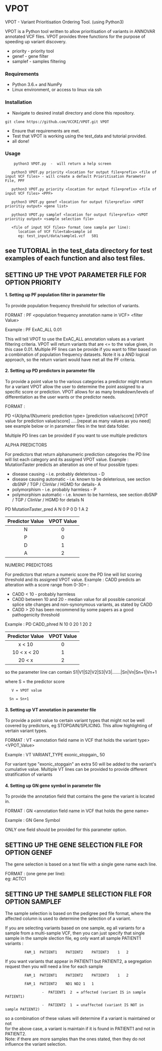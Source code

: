# VPOT
VPOT - Variant Prioritisation Ordering Tool. (using Python3)

VPOT is a Python tool written to allow prioritisation of variants in ANNOVAR annotated VCF files. VPOT provides three functions for the purpose of speeding up variant discovery.
* priority  - priority tool
* genef     - gene filter
* samplef   - samples filtering

### Requirements
* Python 3.6.+ and NumPy
* Linux environment, or access to linux via ssh

### Installation
* Navigate to desired install directory and clone this repository.

 `git clone https://github.com/VCCRI/VPOT.git VPOT`

* Ensure that requirements are met. 
* Test that VPOT is working using the test_data and tutorial provided.
* all done!

### Usage 
                                                                                                                      
        python3 VPOT.py  -  will return a help screen                                                                                 
       
       python3 VPOT.py priority <location for output file+prefix> <file of input VCF files> - will create a default Prioritisation Parameter File, PPF
       
       python3 VPOT.py priority <location for output file+prefix> <file of input VCF files> <PPF>
       
       python3 VPOT.py genef <location for output file+prefix> <VPOT prioritiy output> <gene list>
       
       python3 VPOT.py samplef <location for output file+prefix> <VPOT prioritiy output> <sample selection file>
                                                                                                                                                                                         
       <file of input VCF files> format (one sample per line):                                                                                                                    
          location of VCF file<tab>sample id                                                                                                                                      
          eg: test_input/data/sample1.vcf	S01                     
## see TUTORIAL in the test_data directory for test examples of each function and also test files.

## SETTING UP THE VPOT PARAMETER FILE FOR OPTION PRIORITY                                                                                                                                  

#### 1. Setting up PF population filter in parameter file

 To provide population frequency threshold for selection of variants.

 FORMAT :    PF	&lt;population frequency annotation name in VCF>	&lt;filter Value>

 Example :   PF	ExAC_ALL	0.01

 This will tell VPOT to use the ExAC_ALL annotation values as a variant filtering criteria. VPOT will return variants that are <= to the value given, in this case 0.01.
 Multiple PF lines can be provide if you want to filter based on a combination of population frequency datasets. Note it is a AND logical approach, so the return variant would have
 met all the PF criteria. 

#### 2. Setting up PD predictors in parameter file 

 To provide a point value to the various categories a predictor might return for a variant VPOT allow the user to determine the point assigned to a specific score or prediction.
 VPOT allows for as many breakdown/levels of differentiation as the user wants or the predictor needs.

 FORMAT :   
 
 PD	<predictor annotation name in VCF>	<(A)lpha/(N)umeric prediction type>	[prediction value/score]	[VPOT value for prediction value/score] .....[repeat as many values as you need] 
 see example below or in parameter files in the test data folder. 

 Multiple PD lines can be provided if you want to use multiple predictors 

 ALPHA PREDICTORS 

 For predictors that return alphanumeric prediction categories the PD line will list each category and its assigned VPOT value.
 Example :
 MutationTaster predicts an alteration as one of four possible types:

 * disease causing - i.e. probably deleterious - D 
 * disease causing automatic - i.e. known to be deleterious, see section dbSNP / TGP / ClinVar / HGMD for details- A
 * polymorphism - i.e. probably harmless - P 
 * polymorphism automatic - i.e. known to be harmless, see section dbSNP / TGP / ClinVar / HGMD for details N

 PD	MutationTaster_pred	A	N	0	P	0	D	1	A	2	
 
 | Predictor Value | VPOT Value |
 |:---------------:|:----------:|
  N | 0
  P | 0
  D | 1 
  A | 2

 NUMERIC PREDICTORS 

 For predictors that return a numeric score the PD line will list scoring threshold and its assigned VPOT value.
 Example :
 CADD predicts an alteration with a score range from 0-30+ :

 * CADD < 10 - probably harmless 
 * CADD between 10 and 20 - median value for all possible canonical splice site changes and non-synonymous variants, as stated by CADD 
 * CADD > 20 has been recommend by some papers as a good pathogenicity threshold
 
 Example :   PD	CADD_phred	N	10	0	20	1	20	2
 
 | Predictor Value | VPOT Value |
 |:---------------:|:----------:|
  x < 10 | 0
  10 < x < 20 | 1
  20 < x | 2 
  
  so the parameter line can contain
 S1|V1|S2|V2|S3|V3|.......|Sn|Vn|Sn+1|Vn+1
 
 where S = the predictor score
 
       V = VPOT value
       
      Sn = Sn+1   
 
#### 3. Setting up VT annotation in parameter file 

 To provide a point value to certain variant types that might not be well covered by predictors, eg STOPGAIN/SPLICING. 
 This allow highlighting of vertain variant types.

 FORMAT :    VT	&lt;annotation field name in VCF that holds the variant type>	&lt;VPOT_Value>

 Example :   VT	VARIANT_TYPE	exonic_stopgain_	50

 For variant type "exonic_stopgain" an extra 50 will be added to the variant's cumulative value.
 Multiple VT lines can be provided to provide different stratification of variants 


#### 4. Setting up GN gene symbol in parameter file 


 To provide the annotation field that contains the gene the variant is located in. 

 FORMAT :    GN	&lt;annotation field name in VCF that holds the gene name>

 Example :   GN	Gene Symbol

 ONLY one field should be provided for this parameter option.

## SETTING UP THE GENE SELECTION FILE FOR OPTION GENEF                                                                                                                                
                                            
 The gene selection is based on a text file with a single gene name each line.
  
 FORMAT :  (one gene per line):                                                                                                         
 eg: ACTC1                                                                                                                       
                                                                         
## SETTING UP THE SAMPLE SELECTION FILE FOR OPTION SAMPLEF                                                                                                                                
                                            
 The sample selection is based on the pedigree ped file format, where the affected column is used to determine the selection of a variant.                                        
                                            
 If you are selecting variants based on one sample, eg all variants for a sample from a multi-sample VCF, then you can just specify that single sample in the 
 sample slection file, eg only want all sample PATIENT1 variants :
 
             FAM_1	PATIENT1	PATIENT2	PATIENT3	1	2       
                                            
 If you want variants that appear in PATIENT1 but PATIENT2, a segregation request then you will need a line for each sample 
 
             FAM_1	PATIENT1	PATIENT2	PATIENT3	1	2
             
             FAM_1	PATIENT2	ND1	ND2	1	1
             
                     -  PATIENT1  2  = affected (variant IS in sample PATIENT1)
                     
                     -  PATIENT2  1  = unaffected (variant IS NOT in sample PATIENT2)
                     
 so a combination of these values will determine if a variant is maintained or not                                                                              
 for the above case, a variant is maintain if it is found in PATIENT1 and not in PATIENT2.                                                                             
 Note: if there are more samples than the ones stated, then they do not influence the variant selection.                                                                          

